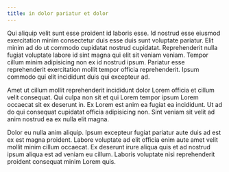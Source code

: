 ```yaml
---
title: in dolor pariatur et dolor
---
```


Qui aliquip velit sunt esse proident id laboris esse. Id nostrud esse eiusmod exercitation minim consectetur duis esse duis sunt voluptate pariatur. Elit minim ad do ut commodo cupidatat nostrud cupidatat. Reprehenderit nulla fugiat voluptate labore id sint magna qui elit sit veniam veniam. Tempor cillum minim adipisicing non ex id nostrud ipsum. Pariatur esse reprehenderit exercitation mollit tempor officia reprehenderit. Ipsum commodo qui elit incididunt duis qui excepteur ad.

Amet ut cillum mollit reprehenderit incididunt dolor Lorem officia et cillum velit consequat. Qui culpa non sit et qui Lorem tempor ipsum Lorem occaecat sit ex deserunt in. Ex Lorem est anim ea fugiat ea incididunt. Ut ad do qui consequat cupidatat officia adipisicing non. Sint veniam sit velit ad anim nostrud ea ex nulla elit magna.

Dolor eu nulla anim aliquip. Ipsum excepteur fugiat pariatur aute duis ad est ex est magna proident. Labore voluptate ad elit officia enim aute amet velit mollit minim cillum occaecat. Ex deserunt irure aliqua quis et ad nostrud ipsum aliqua est ad veniam eu cillum. Laboris voluptate nisi reprehenderit proident consequat minim Lorem quis.